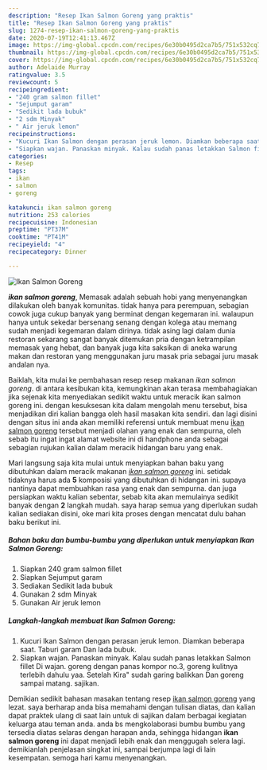 ```yaml
---
description: "Resep Ikan Salmon Goreng yang praktis"
title: "Resep Ikan Salmon Goreng yang praktis"
slug: 1274-resep-ikan-salmon-goreng-yang-praktis
date: 2020-07-19T12:41:13.467Z
image: https://img-global.cpcdn.com/recipes/6e30b0495d2ca7b5/751x532cq70/ikan-salmon-goreng-foto-resep-utama.jpg
thumbnail: https://img-global.cpcdn.com/recipes/6e30b0495d2ca7b5/751x532cq70/ikan-salmon-goreng-foto-resep-utama.jpg
cover: https://img-global.cpcdn.com/recipes/6e30b0495d2ca7b5/751x532cq70/ikan-salmon-goreng-foto-resep-utama.jpg
author: Adelaide Murray
ratingvalue: 3.5
reviewcount: 5
recipeingredient:
- "240 gram salmon fillet"
- "Sejumput garam"
- "Sedikit lada bubuk"
- "2 sdm Minyak"
- " Air jeruk lemon"
recipeinstructions:
- "Kucuri Ikan Salmon dengan perasan jeruk lemon. Diamkan beberapa saat. Taburi garam Dan lada bubuk."
- "Siapkan wajan. Panaskan minyak. Kalau sudah panas letakkan Salmon fillet Di wajan. goreng dengan panas kompor no.3, goreng kulitnya terlebih dahulu yaa. Setelah Kira&#34; sudah garing balikkan Dan goreng sampai matang. sajikan."
categories:
- Resep
tags:
- ikan
- salmon
- goreng

katakunci: ikan salmon goreng 
nutrition: 253 calories
recipecuisine: Indonesian
preptime: "PT37M"
cooktime: "PT41M"
recipeyield: "4"
recipecategory: Dinner

---
```



![Ikan Salmon Goreng](https://img-global.cpcdn.com/recipes/6e30b0495d2ca7b5/751x532cq70/ikan-salmon-goreng-foto-resep-utama.jpg)

<b><i>ikan salmon goreng</i></b>, Memasak adalah sebuah hobi yang menyenangkan dilakukan oleh banyak komunitas. tidak hanya para perempuan, sebagian cowok juga cukup banyak yang berminat dengan kegemaran ini. walaupun hanya untuk sekedar bersenang senang dengan kolega atau memang sudah menjadi kegemaran dalam dirinya. tidak asing lagi dalam dunia restoran sekarang sangat banyak ditemukan pria dengan ketrampilan memasak yang hebat, dan banyak juga kita saksikan di aneka warung makan dan restoran yang menggunakan juru masak pria sebagai juru masak andalan nya.



Baiklah, kita mulai ke pembahasan resep resep makanan <i>ikan salmon goreng</i>. di antara kesibukan kita, kemungkinan akan terasa membahagiakan jika sejenak kita menyediakan sedikit waktu untuk meracik ikan salmon goreng ini. dengan kesuksesan kita dalam mengolah menu tersebut, bisa menjadikan diri kalian bangga oleh hasil masakan kita sendiri. dan lagi disini dengan situs ini anda akan memiliki referensi untuk membuat menu <u>ikan salmon goreng</u> tersebut menjadi olahan yang enak dan sempurna, oleh sebab itu ingat ingat alamat website ini di handphone anda sebagai sebagian rujukan kalian dalam meracik hidangan baru yang enak.


Mari langsung saja kita mulai untuk menyiapkan bahan baku yang dibutuhkan dalam meracik makanan <u><i>ikan salmon goreng</i></u> ini. setidak tidaknya harus ada <b>5</b> komposisi yang dibutuhkan di hidangan ini. supaya nantinya dapat membuahkan rasa yang enak dan sempurna. dan juga persiapkan waktu kalian sebentar, sebab kita akan memulainya sedikit banyak dengan <b>2</b> langkah mudah. saya harap semua yang diperlukan sudah kalian sediakan disini, oke mari kita proses dengan mencatat dulu bahan baku berikut ini.

<!--inarticleads1-->

##### Bahan baku dan bumbu-bumbu yang diperlukan untuk menyiapkan Ikan Salmon Goreng:

1. Siapkan 240 gram salmon fillet
1. Siapkan Sejumput garam
1. Sediakan Sedikit lada bubuk
1. Gunakan 2 sdm Minyak
1. Gunakan  Air jeruk lemon




<!--inarticleads2-->

##### Langkah-langkah membuat Ikan Salmon Goreng:

1. Kucuri Ikan Salmon dengan perasan jeruk lemon. Diamkan beberapa saat. Taburi garam Dan lada bubuk.
1. Siapkan wajan. Panaskan minyak. Kalau sudah panas letakkan Salmon fillet Di wajan. goreng dengan panas kompor no.3, goreng kulitnya terlebih dahulu yaa. Setelah Kira&#34; sudah garing balikkan Dan goreng sampai matang. sajikan.




Demikian sedikit bahasan masakan tentang resep <u>ikan salmon goreng</u> yang lezat. saya berharap anda bisa memahami dengan tulisan diatas, dan kalian dapat praktek ulang di saat lain untuk di sajikan dalam berbagai kegiatan keluarga atau teman anda. anda bs mengkolaborasi bumbu bumbu yang tersedia diatas selaras dengan harapan anda, sehingga hidangan <b>ikan salmon goreng</b> ini dapat menjadi lebih enak dan menggugah selera lagi. demikianlah penjelasan singkat ini, sampai berjumpa lagi di lain kesempatan. semoga hari kamu menyenangkan.
